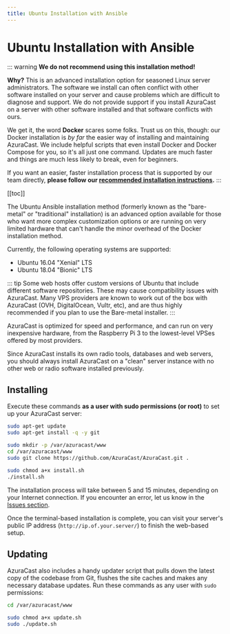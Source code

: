 ```yaml
---
title: Ubuntu Installation with Ansible
---
```


# Ubuntu Installation with Ansible

::: warning
**We do not recommend using this installation method!**

**Why?** This is an advanced installation option for seasoned Linux server administrators. The software we install can often conflict with other software installed on your server and cause problems which are difficult to diagnose and support. We do not provide support if you install AzuraCast on a server with other software installed and that software conflicts with ours.

We get it, the word **Docker** scares some folks. Trust us on this, though: our Docker installation is _by far_ the easier way of installing and maintaining AzuraCast. We include helpful scripts that even install Docker and Docker Compose for you, so it's all just one command. Updates are much faster and things are much less likely to break, even for beginners.

If you want an easier, faster installation process that is supported by our team directly, **please follow our [recommended installation instructions](/install.html).**
:::

[[toc]]

The Ubuntu Ansible installation method (formerly known as the "bare-metal" or "traditional" installation) is an advanced option available for those who want more complex customization options or are running on very limited hardware that can't handle the minor overhead of the Docker installation method.

Currently, the following operating systems are supported:

- Ubuntu 16.04 "Xenial" LTS
- Ubuntu 18.04 "Bionic" LTS

::: tip
Some web hosts offer custom versions of Ubuntu that include different software repositories. These may cause compatibility issues with AzuraCast. Many VPS providers are known to work out of the box with AzuraCast (OVH, DigitalOcean, Vultr, etc), and are thus highly recommended if you plan to use the Bare-metal installer.
:::

AzuraCast is optimized for speed and performance, and can run on very inexpensive hardware, from the Raspberry Pi 3 to the lowest-level VPSes offered by most providers.

Since AzuraCast installs its own radio tools, databases and web servers, you should always install AzuraCast on a "clean" server instance with no other web or radio software installed previously.

## Installing

Execute these commands **as a user with sudo permissions (or root)** to set up your AzuraCast server:

```bash
sudo apt-get update
sudo apt-get install -q -y git

sudo mkdir -p /var/azuracast/www
cd /var/azuracast/www
sudo git clone https://github.com/AzuraCast/AzuraCast.git .

sudo chmod a+x install.sh
./install.sh
```

The installation process will take between 5 and 15 minutes, depending on your Internet connection. If you encounter an error, let us know in the [Issues section](https://github.com/AzuraCast/AzuraCast/issues).

Once the terminal-based installation is complete, you can visit your server's public IP address (`http://ip.of.your.server/`) to finish the web-based setup.

## Updating

AzuraCast also includes a handy updater script that pulls down the latest copy of the codebase from Git, flushes the site caches and makes any necessary database updates. Run these commands as any user with `sudo` permissions:

```bash
cd /var/azuracast/www

sudo chmod a+x update.sh
sudo ./update.sh
```
